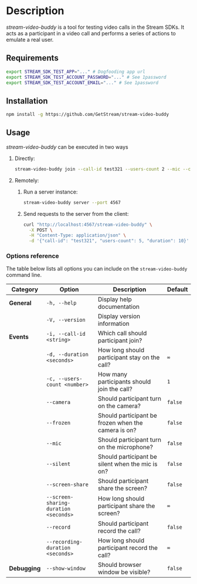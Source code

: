 # Description

*stream-video-buddy* is a tool for testing video calls in the Stream SDKs. It acts as a participant in a video call and performs a series of actions to emulate a real user.

## Requirements

```bash
export STREAM_SDK_TEST_APP="..." # Dogfooding app url
export STREAM_SDK_TEST_ACCOUNT_PASSWORD="..." # See 1password
export STREAM_SDK_TEST_ACCOUNT_EMAIL="..." # See 1password
```

## Installation

```bash
npm install -g https://github.com/GetStream/stream-video-buddy
```

## Usage

*stream-video-buddy* can be executed in two ways

1. Directly:

    ```bash
    stream-video-buddy join --call-id test321 --users-count 2 --mic --camera
    ```

2. Remotely:

    1. Run a server instance:

        ```bash
        stream-video-buddy server --port 4567
        ```

    2. Send requests to the server from the client:

        ```bash
        curl "http://localhost:4567/stream-video-buddy" \
          -X POST \
          -H "Content-Type: application/json" \
          -d '{"call-id": "test321", "users-count": 5, "duration": 10}'
        ```

### Options reference

The table below lists all options you can include on the `stream-video-buddy` command line.

| Category | Option | Description | Default |
| --- | --- | --- | --- |
| **General** | `-h, --help` | Display help documentation | |
| | `-V, --version` | Display version information | |
| **Events** | `-i, --call-id <string>` | Which call should participant join? | |
| | `-d, --duration <seconds>` | How long should participant stay on the call? | `∞` |
| | `-c, --users-count <number>` | How many participants should join the call? | `1` |
| | `--camera` | Should participant turn on the camera? | `false` |
| | `--frozen` | Should participant be frozen when the camera is on? | `false` |
| | `--mic` | Should participant turn on the microphone? | `false` |
| | `--silent` | Should participant be silent when the mic is on? | `false` |
| | `--screen-share` | Should participant share the screen? | `false` |
| | `--screen-sharing-duration <seconds>` | How long should participant share the screen? | `∞` |
| | `--record` | Should participant record the call? | `false` |
| | `--recording-duration <seconds>` | How long should participant record the call? | `∞` |
| **Debugging** | `--show-window` | Should browser window be visible? | `false` |
